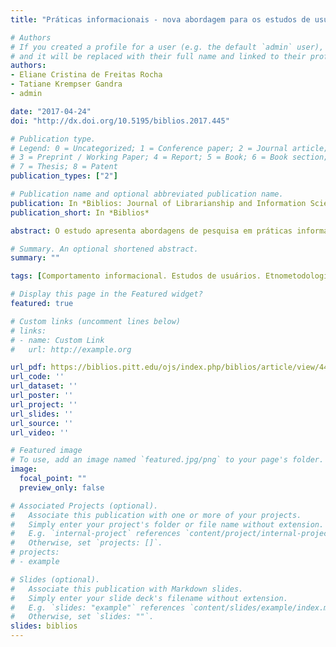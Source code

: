 ```yaml
---
title: "Práticas informacionais - nova abordagem para os estudos de usuários da informação"

# Authors
# If you created a profile for a user (e.g. the default `admin` user), write the username (folder name) here 
# and it will be replaced with their full name and linked to their profile.
authors:
- Eliane Cristina de Freitas Rocha
- Tatiane Krempser Gandra
- admin

date: "2017-04-24"
doi: "http://dx.doi.org/10.5195/biblios.2017.445"

# Publication type.
# Legend: 0 = Uncategorized; 1 = Conference paper; 2 = Journal article;
# 3 = Preprint / Working Paper; 4 = Report; 5 = Book; 6 = Book section;
# 7 = Thesis; 8 = Patent
publication_types: ["2"]

# Publication name and optional abbreviated publication name.
publication: In *Biblios: Journal of Librarianship and Information Science*
publication_short: In *Biblios*

abstract: O estudo apresenta abordagens de pesquisa em práticas informacionais e suas implicações para o delineamento de estudos no âmbito do campo de usuários da informação. Revisão bibliográfica das bases conceituais das práticas sociais e informacionais e da produção de três grupos de pesquisa, finlandês, sueco e brasileiro, nesta abordagem. Todos os grupos de pesquisa apresentam as práticas informacionais como aquelas que vão além do estudo do comportamento informacional, mas que procuram escrutinar atividades relacionadas ao contato socialmente mediado com a informação (incluindo atividades comunicativas) e as práticas predominantemente relacionadas à informação em ambientes escolares, de pesquisa e do cotidiano, seja físico ou digital. Predominam, nos grupos europeus estudados, os referenciais teóricos derivados da teoria da prática de Schatzki, e no grupo brasileiro, abordagens etnometodológicas. Estudos de usuários pautados pela perspectiva das práticas informacionais não devem ser baseados em modelos de comportamento informacional, nem nas perspectivas objetivista e subjetivista. Diferentes abordagens teórico- metodológicas são demandadas pelo conceito de práticas informacionais e por seus diferentes entendimentos. Todavia, essa diversidade de entendimentos entre os três grupos pesquisados demonstra a potência da área: a complexidade da realidade social e o esforço constante dos pesquisadores para desvelar as diversas facetas dos fenômenos informacionais.

# Summary. An optional shortened abstract.
summary: ""

tags: [Comportamento informacional. Estudos de usuários. Etnometodologia. Metodologia. Práticas informacionais.]

# Display this page in the Featured widget?
featured: true

# Custom links (uncomment lines below)
# links:
# - name: Custom Link
#   url: http://example.org

url_pdf: https://biblios.pitt.edu/ojs/index.php/biblios/article/view/445/312
url_code: ''
url_dataset: ''
url_poster: ''
url_project: ''
url_slides: ''
url_source: ''
url_video: ''

# Featured image
# To use, add an image named `featured.jpg/png` to your page's folder. 
image:
  focal_point: ""
  preview_only: false

# Associated Projects (optional).
#   Associate this publication with one or more of your projects.
#   Simply enter your project's folder or file name without extension.
#   E.g. `internal-project` references `content/project/internal-project/index.md`.
#   Otherwise, set `projects: []`.
# projects:
# - example

# Slides (optional).
#   Associate this publication with Markdown slides.
#   Simply enter your slide deck's filename without extension.
#   E.g. `slides: "example"` references `content/slides/example/index.md`.
#   Otherwise, set `slides: ""`.
slides: biblios
---
```

